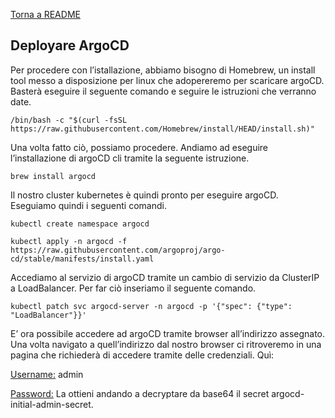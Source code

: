 [Torna a README](../../../README.md)


## Deployare ArgoCD

Per procedere con l’istallazione, abbiamo bisogno di Homebrew, un install tool messo a disposizione per linux che adopereremo per scaricare argoCD. Basterà eseguire il seguente comando e seguire le istruzioni che verranno date.
```
/bin/bash -c "$(curl -fsSL https://raw.githubusercontent.com/Homebrew/install/HEAD/install.sh)"
```
Una volta fatto ciò, possiamo procedere. Andiamo ad eseguire l’installazione di argoCD cli tramite la seguente istruzione.
```
brew install argocd
```
Il nostro cluster kubernetes è quindi pronto per eseguire argoCD. Eseguiamo quindi i seguenti comandi.
```
kubectl create namespace argocd

kubectl apply -n argocd -f https://raw.githubusercontent.com/argoproj/argo-cd/stable/manifests/install.yaml
```
Accediamo al servizio di argoCD tramite un cambio di servizio da ClusterIP a LoadBalancer. Per far ciò inseriamo il seguente comando.
```
kubectl patch svc argocd-server -n argocd -p '{"spec": {"type": "LoadBalancer"}}'
```
E’ ora possibile accedere ad argoCD tramite browser all’indirizzo assegnato. Una volta navigato a quell’indirizzo dal nostro browser ci ritroveremo in una pagina che richiederà di accedere tramite delle credenziali. Quì:

<ins>Username:</ins> admin

<ins>Password:</ins> La ottieni andando a decryptare da base64 il secret argocd-initial-admin-secret. 